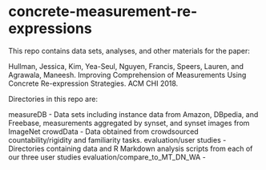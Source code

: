 # concrete-measurement-re-expressions
This repo contains data sets, analyses, and other materials for the paper:

Hullman, Jessica, Kim, Yea-Seul, Nguyen, Francis, Speers, Lauren, and Agrawala, Maneesh. Improving Comprehension of Measurements Using Concrete Re-expression Strategies. ACM CHI 2018. 

Directories in this repo are:

measureDB - Data sets including instance data from Amazon, DBpedia, and Freebase, measurements aggregated by synset, and synset images from ImageNet
crowdData - Data obtained from crowdsourced countability/rigidity and familiarity tasks.
evaluation/user studies - Directories containing data and R Markdown analysis scripts from each of our three user studies
evaluation/compare_to_MT_DN_WA - 
